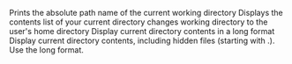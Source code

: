 Prints the absolute path name of the current working directory
Displays the contents list of your current directory
changes working directory to the user's home directory
Display current directory contents in a long format
Display current directory contents, including hidden files (starting with .). Use the long format.
